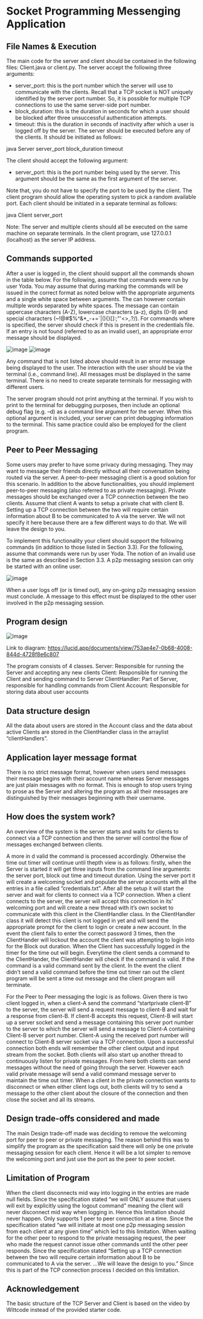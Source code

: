 # Socket Programming Messenging Application

## File Names & Execution
The main code for the server and client should be contained in the following files: Client.java or client.py. 
The server accept the following three arguments:
- server_port: this is the port number which the server will use to communicate with the clients. Recall that a TCP socket is NOT uniquely identified by the server port number. So, it is possible for multiple TCP connections to use the same server-side port number.
- block_duration: this is the duration in seconds for which a user should be blocked after three unsuccessful authentication attempts.
- timeout: this is the duration in seconds of inactivity after which a user is logged off by the
server.
The server should be executed before any of the clients. It should be initiated as follows:

java Server server_port block_duration timeout

The client should accept the following argument:
- server_port: this is the port number being used by the server. This argument should be the same as the first argument of the server.

Note that, you do not have to specify the port to be used by the client. The client program should
allow the operating system to pick a random available port. Each client should be initiated in a
separate terminal as follows:

java Client server_port 

Note: The server and multiple clients should all be executed on the same machine on separate
terminals. In the client program, use 127.0.0.1 (localhost) as the server IP address.

## Commands supported
After a user is logged in, the client should support all the commands shown in the table below. For
the following, assume that commands were run by user Yoda. You may assume that during marking
the commands will be issued in the correct format as noted below with the appropriate arguments and
a single white space between arguments. The <message> can however contain multiple words
separated by white spaces. The message can contain uppercase characters (A-Z), lowercase characters
(a-z), digits (0-9) and special characters (~!@#$%^&*_-+=`|\(){}[]:;"'<>,.?/). For commands where
<user> is specified, the server should check if this <user> is present in the credentials file. If an entry
is not found (referred to as an invalid user), an appropriate error message should be displayed.

  ![image](https://user-images.githubusercontent.com/79550698/208602615-94709c61-68fc-4419-a3df-24a2da46410a.png)
![image](https://user-images.githubusercontent.com/79550698/208602794-1f6bca45-4578-4a24-bf60-1a91ed90bf61.png)


Any command that is not listed above should result in an error message being displayed to the user.
The interaction with the user should be via the terminal (i.e., command line). All messages must be
displayed in the same terminal. There is no need to create separate terminals for messaging with
different users.
  
The server program should not print anything at the terminal. If you wish to print to the terminal for
debugging purposes, then include an optional debug flag (e.g. –d) as a command line argument for
the server. When this optional argument is included, your server can print debugging information to
the terminal. This same practice could also be employed for the client program.

## Peer to Peer Messaging
Some users may prefer to have some privacy during messaging. They may want to message their
friends directly without all their conversation being routed via the server. A peer-to-peer messaging
client is a good solution for this scenario. In addition to the above functionalities, you should
implement peer-to-peer messaging (also referred to as private messaging). Private messages should
be exchanged over a TCP connection between the two clients. Assume that client A wants to setup
a private chat with client B. Setting up a TCP connection between the two will require certain
information about B to be communicated to A via the server. We will not specify it here because there
are a few different ways to do that. We will leave the design to you.
  
To implement this functionality your client should support the following commands (in addition to
those listed in Section 3.3). For the following, assume that commands were run by user Yoda. The
notion of an invalid use is the same as described in Section 3.3. A p2p messaging session can only be
started with an online user.

  ![image](https://user-images.githubusercontent.com/79550698/208602968-0ba5c779-79b7-4c9b-ae5b-1a0bda44ddf4.png)

  
When a user logs off (or is timed out), any on-going p2p messaging session must conclude. A message
to this effect must be displayed to the other user involved in the p2p messaging session.
  
## Program design
![image](https://user-images.githubusercontent.com/79550698/208600689-a21cb2c4-69e5-4299-9488-210f089f0996.png)

Link to diagram: https://lucid.app/documents/view/753ae4e7-0b68-4008-844d-4728f8e6c807

The program consists of 4 classes. 
Server: Responsible for running the Server and accepting any new clients
Client: Responsible for running the Client and sending command to Server
ClientHandler: Part of Server, responsible for handling commands from Client
Account: Responsible for storing data about user accounts

## Data structure design
All the data about users are stored in the Account class and the data about active Clients are stored in the ClientHandler class in the arraylist “clientHandlers”.

## Application layer message format 
There is no strict message format, however when users send messages their message begins with their account name whereas Server messages are just plain messages with no format. This is enough to stop users trying to prose as the Server and altering the program as all their messages are distinguished by their messages beginning with their username.

## How does the system work?
An overview of the system is the server starts and waits for clients to connect via a TCP connection and then the server will control the flow of messages exchanged between clients.

A more in d valid the command is processed accordingly. Otherwise the time out timer will continue until thepth view is as follows: firstly, when the Server is started it will get three inputs from the command line arguments: the server port, block out time and timeout duration. Using the server port it will create a welcoming socket and populate the server accounts with all the entries in a file called “credentials.txt”. After all the setup it will start the server and wait for clients to connect via a TCP connection. When a client connects to the server, the server will accept this connection in its’ welcoming port and will create a new thread with it’s own socket to communicate with this client in the ClientHandler class. In the ClientHandler class it will detect this client is not logged in yet and will send the appropriate prompt for the client to login or create a new account. In the event the client fails to enter the correct password 3 times, then the ClientHander will lockout the account the client was attempting to login into for the Block out duration. When the Client has successfully logged in the timer for the time out will begin. Everytime the client sends a command to the ClientHander, the ClientHander will check if the command is valid. If the command is a valid command sent by the client. In the event the client didn’t send a valid command before the time out timer ran out the client program will be sent a time out message and the client program will terminate. 

For the Peer to Peer messaging the logic is as follows. Given there is two client logged in, when a client-A send the command “startprivate client-B” to the server, the server will send a request message to client-B and wait for a response from client-B. If client-B accepts this request, Client-B will start up a server socket and send a message containing this server port number to the server to which the server will send a message to Client-A containing Client-B server port number. Client-A using the received port number will connect to Client-B server socket via a TCP connection. Upon a successful connection both ends will remember the other client output and input stream from the socket. Both clients will also start up another thread to continuously listen for private messages. From here both clients can send messages without the need of going through the server. However each valid private message will send a valid command message server to maintain the time out timer. When a client in the private connection wants to disconnect or when either client logs out, both clients will try to send a message to the other client about the closure of the connection and then close the socket and all its streams.


## Design trade-offs considered and made
The main Design trade-off made was deciding to remove the welcoming port for peer to peer or private messaging. The reason behind this was to simplify the program as the specification said there will only be one private messaging session for each client. Hence it will be a lot simpler to remove the welcoming port and just use the port as the peer to peer socket.

## Limitation of Program
When the client disconnects mid way into logging in the entries are made null fields.
Since the specification stated “we will ONLY assume that users will exit by explicitly using the logout command” meaning the client will never disconnect mid way when logging in. Hence this limitation should never happen.
Only supports 1 peer to peer connection at a time. 
Since the specification stated “we will initiate at most one p2p messaging session from each client at any given time” which led to this limitation.
When waiting for the other peer to respond to the private messaging request, the peer who made the request cannot issue other commands until the other peer responds.
Since the specification stated “Setting up a TCP connection between the two will require certain information about B to be communicated to A via the server. ...We will leave the design to you.” Since this is part of the TCP connection process I decided on this limitation.

## Acknowledgement
The basic structure of the TCP Server and Client is based on the video by Wittcode instead of the provided starter code.
